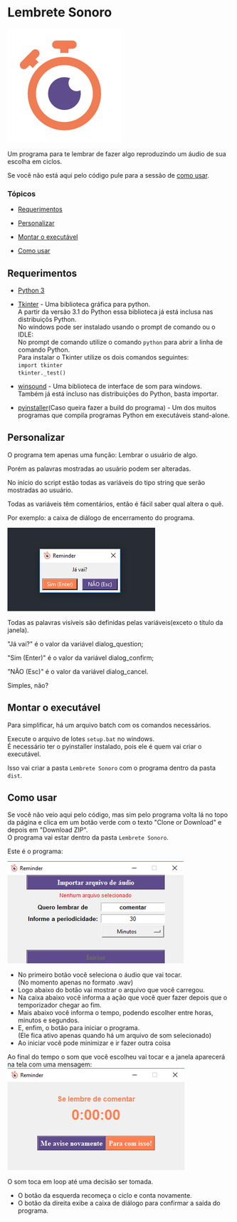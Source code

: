 # Lembrete Sonoro

![Lembrete Sonoro](docs/LembreteSonoro_icon.png)

Um programa para te lembrar de fazer algo reproduzindo um áudio de sua escolha em ciclos.

Se você não está aqui pelo código pule para a sessão de [como usar](#Como-usar).

### Tópicos
* [Requerimentos](#requerimentos)

* [Personalizar](#Personalizar)

* [Montar o executável](#Montar-o-executável)

* [Como usar](#Como-usar)


## Requerimentos
* [Python 3](https://www.python.org/downloads/)

* [Tkinter](https://tkdocs.com/tutorial/install.html) - Uma biblioteca gráfica para python.<br> 
A partir da versão 3.1 do Python essa biblioteca já está inclusa nas distribuiçõs Python.<br>
No windows pode ser instalado usando o prompt de comando ou o IDLE:<br>
No prompt de comando utilize o comando `python` para abrir a linha de comando Python.<br>
Para instalar o Tkinter utilize os dois comandos seguintes:<br>
`import tkinter`<br>
`tkinter._test()`

* [winsound](https://docs.python.org/3.7/library/winsound.html) - Uma biblioteca de interface de som para windows.<br>
Também já está incluso nas distribuições do Python, basta importar.

* [pyinstaller](https://pyinstaller.readthedocs.io/en/stable/)(Caso queira fazer a build do programa) - 
Um dos muitos programas que compila programas Python em executáveis stand-alone.


## Personalizar
O programa tem apenas uma função: Lembrar o usuário de algo.<br>

Porém as palavras mostradas ao usuário podem ser alteradas.<br>

No início do script estão todas as variáveis do tipo string que serão mostradas ao usuário.<br>

Todas as variáveis têm comentários, então é fácil saber qual altera o quê.

Por exemplo: a caixa de diálogo de encerramento do programa.

![Diálogo de encerramento](docs/exit_dialog.png)

Todas as palavras visíveis são definidas pelas variáveis(exceto o título da janela).

"Já vai?" é o valor da variável dialog_question;

"Sim (Enter)" é o valor da variável dialog_confirm;

"NÃO (Esc)" é o valor da variável dialog_cancel.

Simples, não?

## Montar o executável
Para simplificar, há um arquivo batch com os comandos necessários.

Execute o arquivo de lotes `setup.bat` no windows.<br>
É necessário ter o pyinstaller instalado, pois ele é quem vai criar o executável.

Isso vai criar a pasta `Lembrete Sonoro` com o programa dentro da pasta `dist`.


## Como usar
Se você não veio aqui pelo código, mas sim pelo programa
volta lá no topo da página e clica em um botão verde com o texto "Clone or Download" e depois em "Download ZIP".<br>
O programa vai estar dentro da pasta `Lembrete Sonoro`.

Este é o programa:

![Inicial](docs/initial.png)

* No primeiro botão você seleciona o áudio que vai tocar.<br>(No momento apenas no formato .wav)
* Logo abaixo do botão vai mostrar o arquivo que você carregou.
* Na caixa abaixo você informa a ação que você quer fazer depois que o temporizador chegar ao fim.
* Mais abaixo você informa o tempo, podendo escolher entre horas, minutos e segundos.
* E, enfim, o botão para iniciar o programa.<br>(Ele fica ativo apenas quando há um arquivo de som selecionado)
* Ao iniciar você pode minimizar e ir fazer outra coisa

Ao final do tempo o som que você escolheu vai tocar e a janela aparecerá na tela com uma mensagem:
![Final da contagem](docs/end.png)

O som toca em loop até uma decisão ser tomada.
* O botão da esquerda recomeça o ciclo e conta novamente.
* O botão da direita exibe a caixa de diálogo para confirmar a saída do programa.

